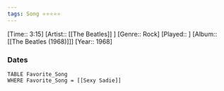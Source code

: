 ```yaml
---
tags: Song ⭐⭐⭐⭐⭐ 
---
```

[Time:: 3:15]
[Artist:: [[The Beatles]] ]
[Genre:: Rock]
[Played:: ]
[Album:: [[The Beatles (1968)]]]
[Year:: 1968]
### Dates
````dataview
TABLE Favorite_Song
WHERE Favorite_Song = [[Sexy Sadie]]
````